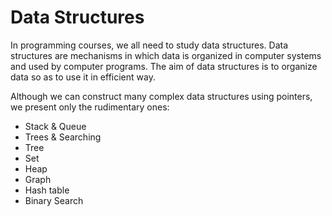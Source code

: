 # Data Structures

In programming courses, we all need to study data structures. Data structures are mechanisms in which data is organized in computer systems and used by computer programs. The aim of data structures is to organize data so as to use it in efficient way.

Although we can construct many complex data structures using pointers, we present only the rudimentary ones:

* Stack & Queue
* Trees & Searching 
* Tree
* Set
* Heap
* Graph
* Hash table
* Binary Search

### 



